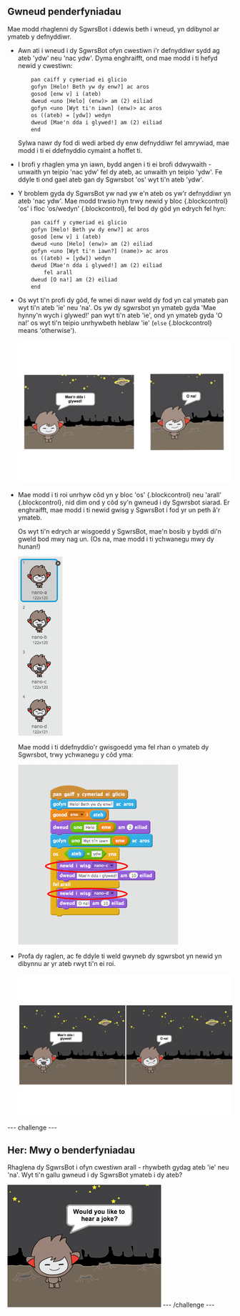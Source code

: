 ## Gwneud penderfyniadau

Mae modd rhaglenni dy SgwrsBot i ddewis beth i wneud, yn ddibynol ar ymateb y defnyddiwr.

+ Awn ati i wneud i dy SgwrsBot ofyn cwestiwn i'r defnyddiwr sydd ag ateb 'ydw' neu 'nac ydw'. Dyma enghraifft, ond mae modd i ti hefyd newid y cwestiwn:

	```blocks
		pan caiff y cymeriad ei glicio
		gofyn [Helo! Beth yw dy enw?] ac aros
		gosod [enw v] i (ateb)
		dweud <uno [Helo] (enw)> am (2) eiliad
		gofyn <uno [Wyt ti'n iawn] (enw)> ac aros
		os ((ateb) = [ydw]) wedyn
   		dweud [Mae'n dda i glywed!] am (2) eiliad
		end
	```

	Sylwa nawr dy fod di wedi arbed dy enw defnyddiwr fel amrywiad, mae modd i ti ei ddefnyddio cymaint a hoffet ti.

+ I brofi y rhaglen yma yn iawn, bydd angen i ti ei brofi ddwywaith - unwaith yn teipio 'nac ydw' fel dy ateb, ac unwaith yn teipio 'ydw'.  Fe ddyle ti ond gael ateb gan dy Sgwrsbot 'os' wyt ti'n ateb 'ydw'.

+ Y broblem gyda dy SgwrsBot yw nad yw e'n ateb os yw'r defnyddiwr yn ateb 'nac ydw'.  Mae modd trwsio hyn trwy newid y bloc {.blockcontrol} 'os' i floc 'os/wedyn' {.blockcontrol}, fel bod dy gôd yn edrych fel hyn:

	```blocks
		pan caiff y cymeriad ei glicio
		gofyn [Helo! Beth yw dy enw?] ac aros
		gosod [enw v] i (ateb)
		dweud <uno [Helo] (enw)> am (2) eiliad
		gofyn <uno [Wyt ti'n iawn?] (name)> ac aros
		os ((ateb) = [ydw]) wedyn
		dweud [Mae'n dda i glywed!] am (2) eiliad
			fel arall
   		dweud [O na!] am (2) eiliad
		end
	```

+ Os wyt ti'n profi dy gôd, fe wnei di nawr weld dy fod yn cal ymateb pan wyt ti'n ateb 'ie' neu 'na'.  Os yw dy sgwrsbot yn ymateb gyda 'Mae hynny'n wych i glywed!' pan wyt ti'n ateb 'ie', ond yn ymateb gyda 'O na!' os wyt ti'n teipio unrhywbeth heblaw 'ie' (`else` {.blockcontrol} means 'otherwise').

	![screenshot](images/chatbot-else.png)

+ Mae modd i ti roi unrhyw côd yn y bloc 'os' {.blockcontrol}  neu 'arall' {.blockcontrol}, nid dim ond y côd sy'n gwneud i dy Sgwrsbot siarad. Er enghraifft, mae modd i ti newid gwisg y SgwrsBot i fod yr un peth â'r ymateb.

	Os wyt ti'n edrych ar wisgoedd y SgwrsBot, mae'n bosib y byddi di'n gweld bod mwy nag un. (Os na, mae modd i ti ychwanegu mwy dy hunan!)

	![screenshot](images/chatbot-costumes.png)

	Mae modd i ti ddefnyddio'r gwisgoedd yma fel rhan o ymateb dy Sgwrsbot, trwy ychwanegu y côd yma:

	![screenshot](images/chatbot-costumes-code.png)

+ Profa dy raglen, ac fe ddyle ti weld gwyneb dy sgwrsbot yn newid yn dibynnu ar yr ateb rwyt ti'n ei roi.

	![screenshot](images/chatbot-face.png)

--- challenge ---
## Her: Mwy o benderfyniadau 

Rhaglena dy SgwrsBot i ofyn cwestiwn arall - rhywbeth gydag ateb 'ie' neu 'na'. Wyt ti'n gallu gwneud i dy SgwrsBot ymateb i dy ateb?

![screenshot](images/chatbot-joke.png)
--- /challenge ---
